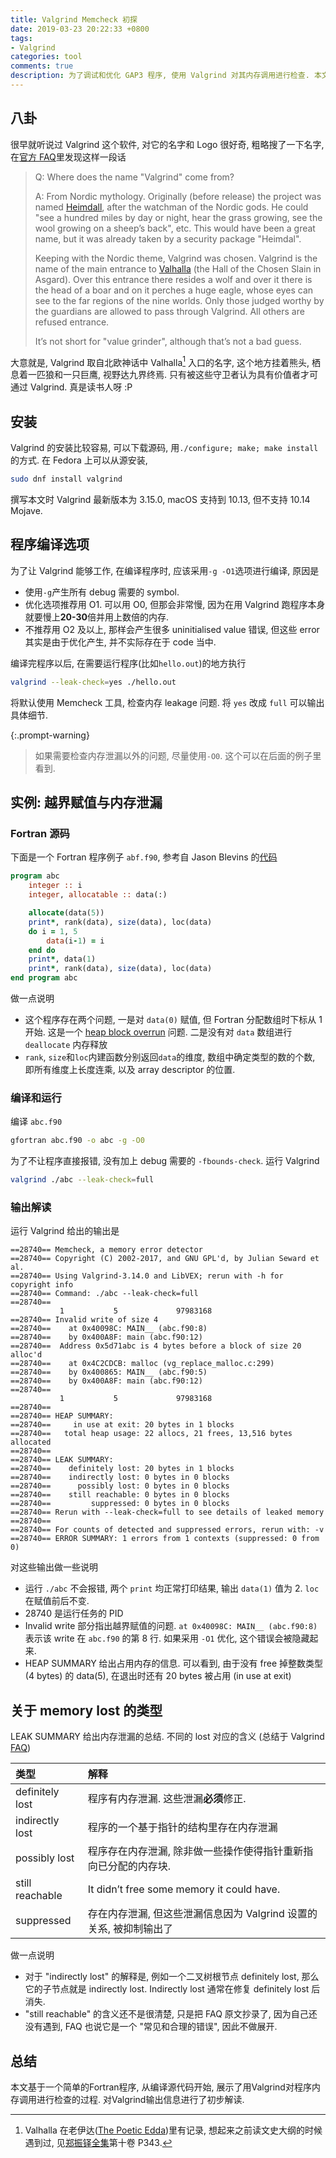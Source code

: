 ```yaml
---
title: Valgrind Memcheck 初探
date: 2019-03-23 20:22:33 +0800
tags:
- Valgrind
categories: tool
comments: true
description: 为了调试和优化 GAP3 程序, 使用 Valgrind 对其内存调用进行检查. 本文是对 Valgrind 功能的初步探索, 对一个简单程序的 Valgrind 输出进行了分析.
---
```



## 八卦

很早就听说过 Valgrind 这个软件, 对它的名字和 Logo 很好奇, 粗略搜了一下名字, 在[官方 FAQ](http://valgrind.org/docs/manual/faq.html#faq.whence)里发现这样一段话

> Q: Where does the name "Valgrind" come from?
>
> A: From Nordic mythology. Originally (before release) the project was named [Heimdall](https://en.wikipedia.org/wiki/Heimdallr), after the watchman of the Nordic gods. He could "see a hundred miles by day or night, hear the grass growing, see the wool growing on a sheep’s back", etc. This would have been a great name, but it was already taken by a security package "Heimdal".
>
> Keeping with the Nordic theme, Valgrind was chosen. Valgrind is the name of the main entrance to [Valhalla](https://en.wikipedia.org/wiki/Valhalla) (the Hall of the Chosen Slain in Asgard). Over this entrance there resides a wolf and over it there is the head of a boar and on it perches a huge eagle, whose eyes can see to the far regions of the nine worlds. Only those judged worthy by the guardians are allowed to pass through Valgrind. All others are refused entrance.
>
> It’s not short for "value grinder", although that’s not a bad guess.

大意就是, Valgrind 取自北欧神话中 Valhalla[^1] 入口的名字, 这个地方挂着熊头, 栖息着一匹狼和一只巨鹰, 视野达九界终焉. 只有被这些守卫者认为具有价值者才可通过 Valgrind. 真是读书人呀 :P

[^1]: Valhalla 在老伊达([The Poetic Edda](https://en.wikipedia.org/wiki/Poetic_Edda))里有记录, 想起来之前读文史大纲的时候遇到过, 见[郑振铎全集](https://book.douban.com/subject/1203864/)第十卷 P343.

## 安装

Valgrind 的安装比较容易, 可以下载源码, 用`./configure; make; make install`的方式. 在 Fedora 上可以从源安装,

```bash
sudo dnf install valgrind
```

撰写本文时 Valgrind 最新版本为 3.15.0, macOS 支持到 10.13, 但不支持 10.14 Mojave.

## 程序编译选项

为了让 Valgrind 能够工作, 在编译程序时, 应该采用`-g -O1`选项进行编译, 原因是

- 使用`-g`产生所有 debug 需要的 symbol.
- 优化选项推荐用 O1. 可以用 O0, 但那会非常慢, 因为在用 Valgrind 跑程序本身就要慢上**20-30**倍并用上数倍的内存.
- 不推荐用 O2 及以上, 那样会产生很多 uninitialised value 错误, 但这些 error 其实是由于优化产生, 并不实际存在于 code 当中.

编译完程序以后, 在需要运行程序(比如`hello.out`)的地方执行

```bash
valgrind --leak-check=yes ./hello.out
```

将默认使用 Memcheck 工具, 检查内存 leakage 问题. 将 `yes` 改成 `full` 可以输出具体细节.

{:.prompt-warning}
> 如果需要检查内存泄漏以外的问题, 尽量使用`-O0`. 这个可以在后面的例子里看到.

## 实例: 越界赋值与内存泄漏

### Fortran 源码

下面是一个 Fortran 程序例子 `abf.f90`, 参考自 Jason Blevins 的[代码](https://jblevins.org/log/valgrind)

```fortran
program abc
    integer :: i
    integer, allocatable :: data(:)

    allocate(data(5))
    print*, rank(data), size(data), loc(data)
    do i = 1, 5
        data(i-1) = i
    end do
    print*, data(1)
    print*, rank(data), size(data), loc(data)
end program abc
```

做一点说明

- 这个程序存在两个问题, 一是对 `data(0)` 赋值, 但 Fortran 分配数组时下标从 1 开始. 这是一个 [heap block overrun](http://www.qnx.com/developers/docs/qnxcar2/index.jsp?topic=%2Fcom.qnx.doc.neutrino.prog%2Ftopic%2Fhat_OverrunErrors.html) 问题. 二是没有对 `data` 数组进行 `deallocate` 内存释放
- `rank`, `size`和`loc`内建函数分别返回`data`的维度, 数组中确定类型的数的个数, 即所有维度上长度连乘, 以及 array descriptor 的位置.

### 编译和运行

编译 `abc.f90`

```bash
gfortran abc.f90 -o abc -g -O0
```

为了不让程序直接报错, 没有加上 debug 需要的 `-fbounds-check`.  运行 Valgrind

```bash
valgrind ./abc --leak-check=full
```

### 输出解读

运行 Valgrind 给出的输出是

```
==28740== Memcheck, a memory error detector
==28740== Copyright (C) 2002-2017, and GNU GPL'd, by Julian Seward et al.
==28740== Using Valgrind-3.14.0 and LibVEX; rerun with -h for copyright info
==28740== Command: ./abc --leak-check=full
==28740==
           1           5             97983168
==28740== Invalid write of size 4
==28740==    at 0x40098C: MAIN__ (abc.f90:8)
==28740==    by 0x400A8F: main (abc.f90:12)
==28740==  Address 0x5d71abc is 4 bytes before a block of size 20 alloc'd
==28740==    at 0x4C2CDCB: malloc (vg_replace_malloc.c:299)
==28740==    by 0x400865: MAIN__ (abc.f90:5)
==28740==    by 0x400A8F: main (abc.f90:12)
==28740==
           1           5             97983168
==28740==
==28740== HEAP SUMMARY:
==28740==     in use at exit: 20 bytes in 1 blocks
==28740==   total heap usage: 22 allocs, 21 frees, 13,516 bytes allocated
==28740==
==28740== LEAK SUMMARY:
==28740==    definitely lost: 20 bytes in 1 blocks
==28740==    indirectly lost: 0 bytes in 0 blocks
==28740==      possibly lost: 0 bytes in 0 blocks
==28740==    still reachable: 0 bytes in 0 blocks
==28740==         suppressed: 0 bytes in 0 blocks
==28740== Rerun with --leak-check=full to see details of leaked memory
==28740==
==28740== For counts of detected and suppressed errors, rerun with: -v
==28740== ERROR SUMMARY: 1 errors from 1 contexts (suppressed: 0 from 0)
```

对这些输出做一些说明

- 运行 `./abc` 不会报错, 两个 `print` 均正常打印结果, 输出 `data(1)` 值为 2. `loc` 在赋值前后不变.
- 28740 是运行任务的 PID
- Invalid write 部分指出越界赋值的问题. `at 0x40098C: MAIN__ (abc.f90:8)` 表示该 write 在 `abc.f90` 的第 8 行. 如果采用 `-O1` 优化, 这个错误会被隐藏起来.
- HEAP SUMMARY 给出占用内存的信息. 可以看到, 由于没有 free 掉整数类型 (4 bytes) 的 data(5), 在退出时还有 20 bytes 被占用 (in use at exit)

## 关于 memory lost 的类型

LEAK SUMMARY 给出内存泄漏的总结. 不同的 lost 对应的含义 (总结于 Valgrind [FAQ](http://valgrind.org/docs/manual/faq.html#faq.deflost))

| 类型            | 解释                                                             |
| :-------------- | :--------------------------------------------------------------- |
| definitely lost | 程序有内存泄漏. 这些泄漏**必须**修正.                            |
| indirectly lost | 程序的一个基于指针的结构里存在内存泄漏                           |
| possibly lost   | 程序存在内存泄漏, 除非做一些操作使得指针重新指向已分配的内存块.  |
| still reachable | It didn’t free some memory it could have.                        |
| suppressed      | 存在内存泄漏, 但这些泄漏信息因为 Valgrind 设置的关系, 被抑制输出了 |

做一点说明

- 对于 "indirectly lost" 的解释是, 例如一个二叉树根节点 definitely lost, 那么它的子节点就是 indirectly lost. Indirectly lost 通常在修复 definitely lost 后消失.
- "still reachable" 的含义还不是很清楚, 只是把 FAQ 原文抄录了, 因为自己还没有遇到, FAQ 也说它是一个 "常见和合理的错误", 因此不做展开.

## 总结

本文基于一个简单的Fortran程序, 从编译源代码开始, 展示了用Valgrind对程序内存调用进行检查的过程. 对Valgrind输出信息进行了初步解读.
